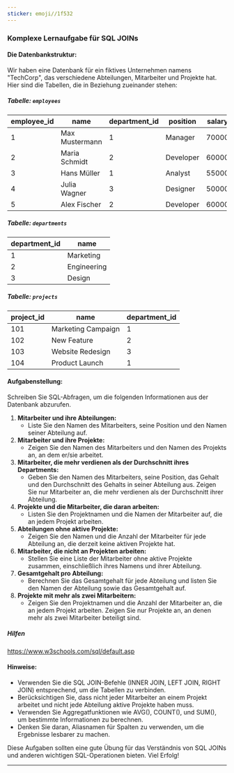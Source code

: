 ```yaml
---
sticker: emoji//1f532
---
```

### Komplexe Lernaufgabe für SQL JOINs

#### Die Datenbankstruktur:

Wir haben eine Datenbank für ein fiktives Unternehmen namens "TechCorp", das verschiedene Abteilungen, Mitarbeiter und Projekte hat. Hier sind die Tabellen, die in Beziehung zueinander stehen:

##### Tabelle: `employees`

|employee_id|name|department_id|position|salary|
|---|---|---|---|---|
|1|Max Mustermann|1|Manager|70000|
|2|Maria Schmidt|2|Developer|60000|
|3|Hans Müller|1|Analyst|55000|
|4|Julia Wagner|3|Designer|50000|
|5|Alex Fischer|2|Developer|60000|

##### Tabelle: `departments`

|department_id|name|
|---|---|
|1|Marketing|
|2|Engineering|
|3|Design|

##### Tabelle: `projects`

|project_id|name|department_id|
|---|---|---|
|101|Marketing Campaign|1|
|102|New Feature|2|
|103|Website Redesign|3|
|104|Product Launch|1|

#### Aufgabenstellung:

Schreiben Sie SQL-Abfragen, um die folgenden Informationen aus der Datenbank abzurufen.

1. **Mitarbeiter und ihre Abteilungen:**
    - Liste Sie den Namen des Mitarbeiters, seine Position und den Namen seiner Abteilung auf.
2. **Mitarbeiter und ihre Projekte:**
    - Zeigen Sie den Namen des Mitarbeiters und den Namen des Projekts an, an dem er/sie arbeitet.
3. **Mitarbeiter, die mehr verdienen als der Durchschnitt ihres Departments:**
    - Geben Sie den Namen des Mitarbeiters, seine Position, das Gehalt und den Durchschnitt des Gehalts in seiner Abteilung aus. Zeigen Sie nur Mitarbeiter an, die mehr verdienen als der Durchschnitt ihrer Abteilung.
4. **Projekte und die Mitarbeiter, die daran arbeiten:**
    - Listen Sie den Projektnamen und die Namen der Mitarbeiter auf, die an jedem Projekt arbeiten.
5. **Abteilungen ohne aktive Projekte:**
    - Zeigen Sie den Namen und die Anzahl der Mitarbeiter für jede Abteilung an, die derzeit keine aktiven Projekte hat.
6. **Mitarbeiter, die nicht an Projekten arbeiten:**
    - Stellen Sie eine Liste der Mitarbeiter ohne aktive Projekte zusammen, einschließlich ihres Namens und ihrer Abteilung.
7. **Gesamtgehalt pro Abteilung:**
    - Berechnen Sie das Gesamtgehalt für jede Abteilung und listen Sie den Namen der Abteilung sowie das Gesamtgehalt auf.
8. **Projekte mit mehr als zwei Mitarbeitern:**
    - Zeigen Sie den Projektnamen und die Anzahl der Mitarbeiter an, die an jedem Projekt arbeiten. Zeigen Sie nur Projekte an, an denen mehr als zwei Mitarbeiter beteiligt sind.

##### Hilfen
https://www.w3schools.com/sql/default.asp
#### Hinweise:
- Verwenden Sie die SQL JOIN-Befehle (INNER JOIN, LEFT JOIN, RIGHT JOIN) entsprechend, um die Tabellen zu verbinden.
- Berücksichtigen Sie, dass nicht jeder Mitarbeiter an einem Projekt arbeitet und nicht jede Abteilung aktive Projekte haben muss.
- Verwenden Sie Aggregatfunktionen wie AVG(), COUNT(), und SUM(), um bestimmte Informationen zu berechnen.
- Denken Sie daran, Aliasnamen für Spalten zu verwenden, um die Ergebnisse lesbarer zu machen.

Diese Aufgaben sollten eine gute Übung für das Verständnis von SQL JOINs und anderen wichtigen SQL-Operationen bieten. Viel Erfolg!

---
